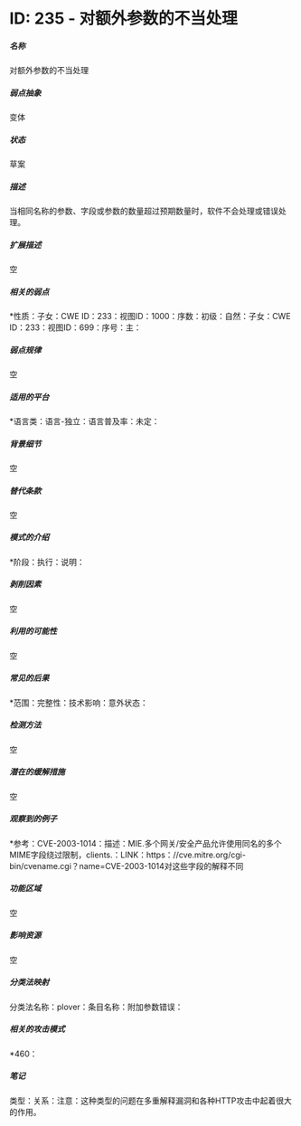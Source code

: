 # ID: 235 - 对额外参数的不当处理
<h5>名称</h5>对额外参数的不当处理
<h5>弱点抽象</h5>变体
<h5>状态</h5>草案
<h5>描述</h5>当相同名称的参数、字段或参数的数量超过预期数量时，软件不会处理或错误处理。
<h5>扩展描述</h5>空
<h5>相关的弱点</h5>*性质：子女：CWE ID：233：视图ID：1000：序数：初级：自然：子女：CWE ID：233：视图ID：699：序号：主：
<h5>弱点规律</h5>空
<h5>适用的平台</h5>*语言类：语言-独立：语言普及率：未定：
<h5>背景细节</h5>空
<h5>替代条款</h5>空
<h5>模式的介绍</h5>*阶段：执行：说明：
<h5>剥削因素</h5>空
<h5>利用的可能性</h5>空
<h5>常见的后果</h5>*范围：完整性：技术影响：意外状态：
<h5>检测方法</h5>空
<h5>潜在的缓解措施</h5>空
<h5>观察到的例子</h5>*参考：CVE-2003-1014：描述：MIE.多个网关/安全产品允许使用同名的多个MIME字段绕过限制，clients.：LINK：https：//cve.mitre.org/cgi-bin/cvename.cgi？name=CVE-2003-1014对这些字段的解释不同
<h5>功能区域</h5>空
<h5>影响资源</h5>空
<h5>分类法映射</h5>分类法名称：plover：条目名称：附加参数错误：
<h5>相关的攻击模式</h5>*460：
<h5>笔记</h5>类型：关系：注意：这种类型的问题在多重解释漏洞和各种HTTP攻击中起着很大的作用。

